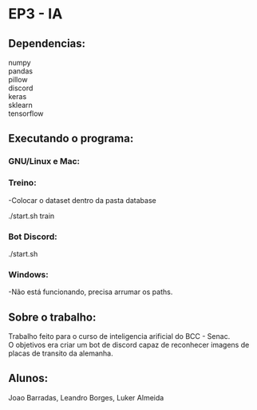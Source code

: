 # EP3 - IA

## Dependencias:

numpy \
pandas \
pillow \
discord \
keras \
sklearn \
tensorflow

## Executando o programa:

### GNU/Linux e Mac:

### Treino:

-Colocar o dataset dentro da pasta database

./start.sh train

### Bot Discord:

./start.sh

### Windows:

-Não está funcionando, precisa arrumar os paths.

## Sobre o trabalho:

Trabalho feito para o curso de inteligencia arificial do BCC - Senac. \
O objetivos era criar um bot de discord capaz de reconhecer imagens de placas de transito da alemanha.

## Alunos:

Joao Barradas, Leandro Borges, Luker Almeida
